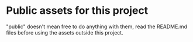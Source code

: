 # Public assets for this project

"public" doesn't mean free to do anything with them, read the README.md files before using the assets outside this project.
